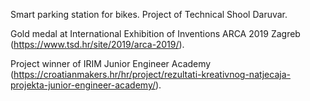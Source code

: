 Smart parking station for bikes. Project of Technical Shool Daruvar.

Gold medal at International Exhibition of Inventions ARCA 2019 Zagreb
(https://www.tsd.hr/site/2019/arca-2019/).

Project winner of IRIM Junior Engineer Academy 
(https://croatianmakers.hr/hr/project/rezultati-kreativnog-natjecaja-projekta-junior-engineer-academy/).
